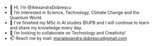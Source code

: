 - 👋 Hi, I’m @AlexandraDobrescu
- 👀 I’m interested in Science, Technology, Climate Change and the Quantum World.
- 🌱 I've finished my MSc in AI studies @UPB and I will continue to learn and share my knowledge every day.
- 💞️ I’m looking to collaborate on Technology and Creativity!
- 📫 Reach me by mail: marialexandra.dobrescu@gmail.com

<!---
AlexandraDobrescu/AlexandraDobrescu is a ✨ special ✨ repository because its `README.md` (this file) appears on your GitHub profile.
You can click the Preview link to take a look at your changes.
--->
